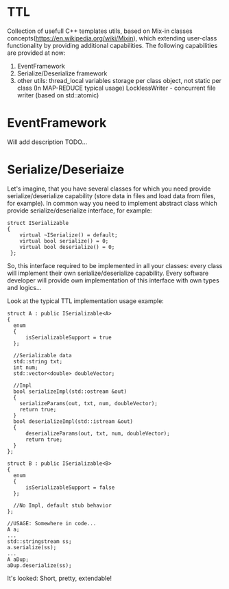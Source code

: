 # TTL

Collection of usefull C++ templates utils, based on Mix-in classes concepts(https://en.wikipedia.org/wiki/Mixin), which extending user-class functionality by providing additional capabilities. The following capabilities are provided at now:

1) EventFramework
2) Serialize/Deserialize framework
3) other utils: 
      thread_local variables storage per class object, not static per class (In MAP-REDUCE typical usage)
      LocklessWriter - concurrent file writer (based on std::atomic)
      
# EventFramework
  <TODO> Will add description TODO...
  
  
# Serialize/Deseriaize
  Let's imagine, that you have several classes for which you need provide serialize/deserialize capability (store data in files and load data from files, for example). In common way you need to implement abstract class which provide serialize/deserialize interface, for example:
  
    struct ISerializable
    {
        virtual ~ISerialize() = default;
        virtual bool serialize() = 0;
        virtual bool deserialize() = 0;
     };
  
  So, this interface required to be implemented in all your classes: every class will implement their own serialize/deserialize capability. Every software developer will provide own implementation of this interface with own types and logics...
  
  Look at the typical TTL implementation usage example:
  
    struct A : public ISerializable<A>
    {
      enum
      {
          isSerializableSupport = true
      };

      //Serializable data
      std::string txt;
      int num;
      std::vector<double> doubleVector;

      //Impl
      bool serializeImpl(std::ostream &out)
      {
        serializeParams(out, txt, num, doubleVector);
        return true;
      }
      bool deserializeImpl(std::istream &out)
      {
          deserializeParams(out, txt, num, doubleVector);
          return true;
      }
    };

    struct B : public ISerializable<B>
    {
      enum
      {
          isSerializableSupport = false
      };

      //No Impl, default stub behavior
    };
    
    //USAGE: Somewhere in code...
    A a;
    ...
    std::stringstream ss;
    a.serialize(ss);
    ...
    A aDup;
    aDup.deserialize(ss);
It's looked: Short, pretty, extendable!

